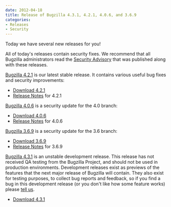 ```yaml
---
date: 2012-04-18
title: Release of Bugzilla 4.3.1, 4.2.1, 4.0.6, and 3.6.9
categories:
- Releases
- Security
---
```


Today we have several new releases for you!

All of today's releases contain security fixes. We recommend that all Bugzilla administrators read the [Security Advisory](/security/3.6.8/) that was published along with these releases.

[Bugzilla 4.2.1](/releases/4.2.1/) is our latest stable release. It contains various useful bug fixes and security improvements:

*   [Download 4.2.1](/download/#v42)
*   [Release Notes](/releases/4.2.1/) for 4.2.1

[Bugzilla 4.0.6](/releases/4.0.6/) is a security update for the 4.0 branch:

*   [Download 4.0.6](/download/#v40)
*   [Release Notes](/releases/4.0.6/) for 4.0.6

[Bugzilla 3.6.9](/releases/3.6.9/) is a security update for the 3.6 branch:

*   [Download 3.6.9](/download/#v36)
*   [Release Notes](/releases/3.6.9/) for 3.6.9

[Bugzilla 4.3.1](/releases/4.4/) is an unstable development release. This release has not received QA testing from the Bugzilla Project, and should not be used in production environments. Development releases exist as previews of the features that the next major release of Bugzilla will contain. They also exist for testing purposes, to collect bug reports and feedback, so if you find a bug in this development release (or you don't like how some feature works) please [tell us](/developers/reporting_bugs.html).

*   [Download 4.3.1](/download/#v44)

